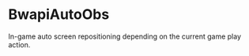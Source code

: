 BwapiAutoObs
============

In-game auto screen repositioning depending on the current game play action.
